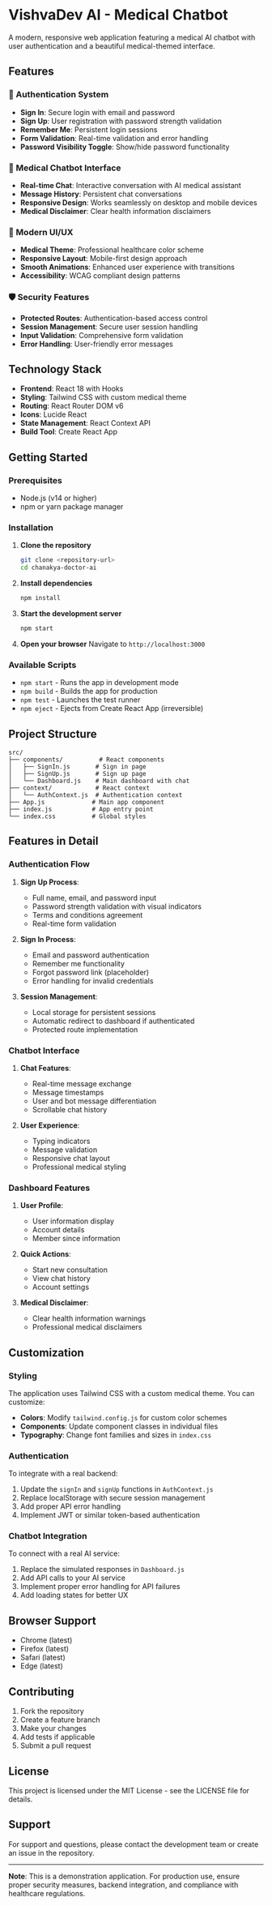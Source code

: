 # VishvaDev AI - Medical Chatbot

A modern, responsive web application featuring a medical AI chatbot with user authentication and a beautiful medical-themed interface.

## Features

### 🔐 Authentication System
- **Sign In**: Secure login with email and password
- **Sign Up**: User registration with password strength validation
- **Remember Me**: Persistent login sessions
- **Form Validation**: Real-time validation and error handling
- **Password Visibility Toggle**: Show/hide password functionality

### 🏥 Medical Chatbot Interface
- **Real-time Chat**: Interactive conversation with AI medical assistant
- **Message History**: Persistent chat conversations
- **Responsive Design**: Works seamlessly on desktop and mobile devices
- **Medical Disclaimer**: Clear health information disclaimers

### 🎨 Modern UI/UX
- **Medical Theme**: Professional healthcare color scheme
- **Responsive Layout**: Mobile-first design approach
- **Smooth Animations**: Enhanced user experience with transitions
- **Accessibility**: WCAG compliant design patterns

### 🛡️ Security Features
- **Protected Routes**: Authentication-based access control
- **Session Management**: Secure user session handling
- **Input Validation**: Comprehensive form validation
- **Error Handling**: User-friendly error messages

## Technology Stack

- **Frontend**: React 18 with Hooks
- **Styling**: Tailwind CSS with custom medical theme
- **Routing**: React Router DOM v6
- **Icons**: Lucide React
- **State Management**: React Context API
- **Build Tool**: Create React App

## Getting Started

### Prerequisites

- Node.js (v14 or higher)
- npm or yarn package manager

### Installation

1. **Clone the repository**
   ```bash
   git clone <repository-url>
   cd chanakya-doctor-ai
   ```

2. **Install dependencies**
   ```bash
   npm install
   ```

3. **Start the development server**
   ```bash
   npm start
   ```

4. **Open your browser**
   Navigate to `http://localhost:3000`

### Available Scripts

- `npm start` - Runs the app in development mode
- `npm build` - Builds the app for production
- `npm test` - Launches the test runner
- `npm eject` - Ejects from Create React App (irreversible)

## Project Structure

```
src/
├── components/          # React components
│   ├── SignIn.js       # Sign in page
│   ├── SignUp.js       # Sign up page
│   └── Dashboard.js    # Main dashboard with chat
├── context/            # React context
│   └── AuthContext.js  # Authentication context
├── App.js             # Main app component
├── index.js           # App entry point
└── index.css          # Global styles
```

## Features in Detail

### Authentication Flow

1. **Sign Up Process**: 
   - Full name, email, and password input
   - Password strength validation with visual indicators
   - Terms and conditions agreement
   - Real-time form validation

2. **Sign In Process**:
   - Email and password authentication
   - Remember me functionality
   - Forgot password link (placeholder)
   - Error handling for invalid credentials

3. **Session Management**:
   - Local storage for persistent sessions
   - Automatic redirect to dashboard if authenticated
   - Protected route implementation

### Chatbot Interface

1. **Chat Features**:
   - Real-time message exchange
   - Message timestamps
   - User and bot message differentiation
   - Scrollable chat history

2. **User Experience**:
   - Typing indicators
   - Message validation
   - Responsive chat layout
   - Professional medical styling

### Dashboard Features

1. **User Profile**:
   - User information display
   - Account details
   - Member since information

2. **Quick Actions**:
   - Start new consultation
   - View chat history
   - Account settings

3. **Medical Disclaimer**:
   - Clear health information warnings
   - Professional medical disclaimers

## Customization

### Styling

The application uses Tailwind CSS with a custom medical theme. You can customize:

- **Colors**: Modify `tailwind.config.js` for custom color schemes
- **Components**: Update component classes in individual files
- **Typography**: Change font families and sizes in `index.css`

### Authentication

To integrate with a real backend:

1. Update the `signIn` and `signUp` functions in `AuthContext.js`
2. Replace localStorage with secure session management
3. Add proper API error handling
4. Implement JWT or similar token-based authentication

### Chatbot Integration

To connect with a real AI service:

1. Replace the simulated responses in `Dashboard.js`
2. Add API calls to your AI service
3. Implement proper error handling for API failures
4. Add loading states for better UX

## Browser Support

- Chrome (latest)
- Firefox (latest)
- Safari (latest)
- Edge (latest)

## Contributing

1. Fork the repository
2. Create a feature branch
3. Make your changes
4. Add tests if applicable
5. Submit a pull request

## License

This project is licensed under the MIT License - see the LICENSE file for details.

## Support

For support and questions, please contact the development team or create an issue in the repository.

---

**Note**: This is a demonstration application. For production use, ensure proper security measures, backend integration, and compliance with healthcare regulations.
